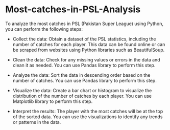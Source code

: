 # Most-catches-in-PSL-Analysis
To analyze the most catches in PSL (Pakistan Super League) using Python, you can perform the following steps:

- Collect the data: Obtain a dataset of the PSL statistics, including the number of catches for each player. This data can be found online or can be scraped from websites using Python libraries such as BeautifulSoup.

- Clean the data: Check for any missing values or errors in the data and clean it as needed. You can use Pandas library to perform this step.

- Analyze the data: Sort the data in descending order based on the number of catches. You can use Pandas library to perform this step.

- Visualize the data: Create a bar chart or histogram to visualize the distribution of the number of catches by each player. You can use Matplotlib library to perform this step.

- Interpret the results: The player with the most catches will be at the top of the sorted data. You can use the visualizations to identify any trends or patterns in the data.
